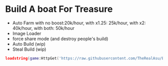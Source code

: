 # Build A boat For Treasure
- Auto Farm
  with no boost:20k/hour, with x1.25: 25k/hour, with x2: 40k/hour, with both: 50k/hour
- Image Loader
- force share mode (and destroy people's build)
- Auto Build (wip)
- Steal Build (wip)

```lua
loadstring(game:HttpGet('https://raw.githubusercontent.com/TheRealAsu/BABFT/refs/heads/main/Source.lua'))()
```
